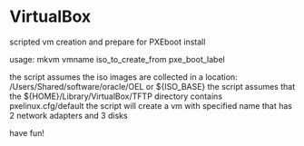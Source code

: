 VirtualBox
==========

scripted vm creation and prepare for PXEboot install

usage: mkvm vmname iso_to_create_from pxe_boot_label

the script assumes the iso images are collected in a location: /Users/Shared/software/oracle/OEL or ${ISO_BASE}
the script assumes that the ${HOME}/Library/VirtualBox/TFTP directory contains pxelinux.cfg/default
the script will create a vm with specified name that has 2 network adapters and 3 disks

have fun!
